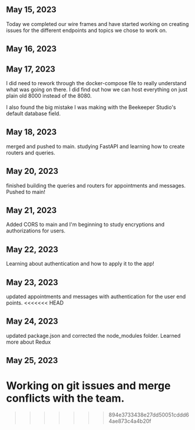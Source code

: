 ## May 15, 2023

Today we completed our wire frames and have started working on creating issues for the different endpoints and topics we chose to work on. 

## May 16, 2023


## May 17, 2023

I did need to rework through the docker-compose file to really understand what was going on there. I did find out how we can host everything on just plain old 8000 instead of the 8080. 

I also found the big mistake I was making with the Beekeeper Studio's default database field. 

## May 18, 2023

merged and pushed to main. studying FastAPI and learning how to create routers and queries. 

## May 20, 2023

finished building the queries and routers for appointments and messages. Pushed to main!

## May 21, 2023

Added CORS to main and I'm beginning to study encryptions and authorizations for users. 

## May 22, 2023

Learning about authentication and how to apply it to the app!

## May 23, 2023

updated appointments and messages with authentication for the user end points. 
<<<<<<< HEAD

## May 24, 2023

updated package.json and corrected the node_modules folder. Learned more about Redux

## May 25, 2023

Working on git issues and merge conflicts with the team.
=======
>>>>>>> 894e3733438e27dd50051cddd64ae873c4a4b20f
